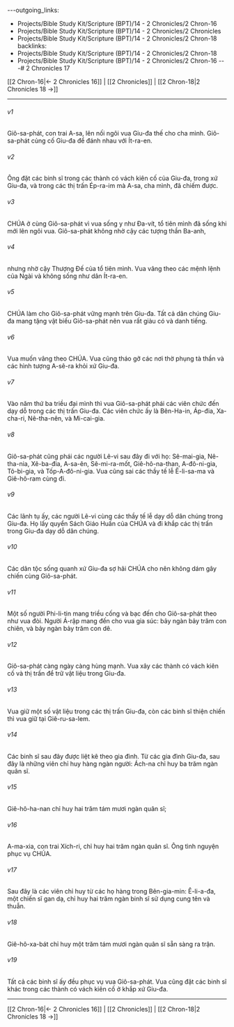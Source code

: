 ---outgoing_links:
  - Projects/Bible Study Kit/Scripture (BPT)/14 - 2 Chronicles/2 Chron-16
  - Projects/Bible Study Kit/Scripture (BPT)/14 - 2 Chronicles/2 Chronicles
  - Projects/Bible Study Kit/Scripture (BPT)/14 - 2 Chronicles/2 Chron-18
backlinks:
  - Projects/Bible Study Kit/Scripture (BPT)/14 - 2 Chronicles/2 Chron-18
  - Projects/Bible Study Kit/Scripture (BPT)/14 - 2 Chronicles/2 Chron-16
---# 2 Chronicles 17

[[2 Chron-16|← 2 Chronicles 16]] | [[2 Chronicles]] | [[2 Chron-18|2 Chronicles 18 →]]
***



###### v1 
Giô-sa-phát, con trai A-sa, lên nối ngôi vua Giu-đa thế cho cha mình. Giô-sa-phát củng cố Giu-đa để đánh nhau với Ít-ra-en. 

###### v2 
Ông đặt các binh sĩ trong các thành có vách kiên cố của Giu-đa, trong xứ Giu-đa, và trong các thị trấn Ép-ra-im mà A-sa, cha mình, đã chiếm được. 

###### v3 
CHÚA ở cùng Giô-sa-phát vì vua sống y như Đa-vít, tổ tiên mình đã sống khi mới lên ngôi vua. Giô-sa-phát không nhờ cậy các tượng thần Ba-anh, 

###### v4 
nhưng nhờ cậy Thượng Đế của tổ tiên mình. Vua vâng theo các mệnh lệnh của Ngài và không sống như dân Ít-ra-en. 

###### v5 
CHÚA làm cho Giô-sa-phát vững mạnh trên Giu-đa. Tất cả dân chúng Giu-đa mang tặng vật biếu Giô-sa-phát nên vua rất giàu có và danh tiếng. 

###### v6 
Vua muốn vâng theo CHÚA. Vua cũng tháo gỡ các nơi thờ phụng tà thần và các hình tượng A-sê-ra khỏi xứ Giu-đa. 

###### v7 
Vào năm thứ ba triều đại mình thì vua Giô-sa-phát phái các viên chức đến dạy dỗ trong các thị trấn Giu-đa. Các viên chức ấy là Bên-Ha-in, Áp-đia, Xa-cha-ri, Nê-tha-nên, và Mi-cai-gia. 

###### v8 
Giô-sa-phát cũng phái các người Lê-vi sau đây đi với họ: Sê-mai-gia, Nê-tha-nia, Xê-ba-đia, A-sa-ên, Sê-mi-ra-mốt, Giê-hô-na-than, A-đô-ni-gia, Tô-bi-gia, và Tốp-A-đô-ni-gia. Vua cũng sai các thầy tế lễ Ê-li-sa-ma và Giê-hô-ram cùng đi. 

###### v9 
Các lãnh tụ ấy, các người Lê-vi cùng các thầy tế lễ dạy dỗ dân chúng trong Giu-đa. Họ lấy quyển Sách Giáo Huấn của CHÚA và đi khắp các thị trấn trong Giu-đa dạy dỗ dân chúng. 

###### v10 
Các dân tộc sống quanh xứ Giu-đa sợ hãi CHÚA cho nên không dám gây chiến cùng Giô-sa-phát. 

###### v11 
Một số người Phi-li-tin mang triều cống và bạc đến cho Giô-sa-phát theo như vua đòi. Người Á-rập mang đến cho vua gia súc: bảy ngàn bảy trăm con chiên, và bảy ngàn bảy trăm con dê. 

###### v12 
Giô-sa-phát càng ngày càng hùng mạnh. Vua xây các thành có vách kiên cố và thị trấn để trữ vật liệu trong Giu-đa. 

###### v13 
Vua giữ một số vật liệu trong các thị trấn Giu-đa, còn các binh sĩ thiện chiến thì vua giữ tại Giê-ru-sa-lem. 

###### v14 
Các binh sĩ sau đây được liệt kê theo gia đình. Từ các gia đình Giu-đa, sau đây là những viên chỉ huy hàng ngàn người: Ách-na chỉ huy ba trăm ngàn quân sĩ. 

###### v15 
Giê-hô-ha-nan chỉ huy hai trăm tám mươi ngàn quân sĩ; 

###### v16 
A-ma-xia, con trai Xích-ri, chỉ huy hai trăm ngàn quân sĩ. Ông tình nguyện phục vụ CHÚA. 

###### v17 
Sau đây là các viên chỉ huy từ các họ hàng trong Bên-gia-min: Ê-li-a-đa, một chiến sĩ gan dạ, chỉ huy hai trăm ngàn binh sĩ sử dụng cung tên và thuẫn. 

###### v18 
Giê-hô-xa-bát chỉ huy một trăm tám mươi ngàn quân sĩ sẵn sàng ra trận. 

###### v19 
Tất cả các binh sĩ ấy đều phục vụ vua Giô-sa-phát. Vua cũng đặt các binh sĩ khác trong các thành có vách kiên cố ở khắp xứ Giu-đa.

***
[[2 Chron-16|← 2 Chronicles 16]] | [[2 Chronicles]] | [[2 Chron-18|2 Chronicles 18 →]]
